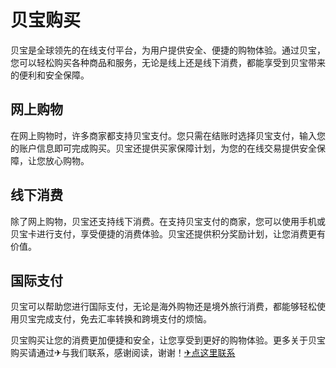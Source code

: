 # 贝宝购买

贝宝是全球领先的在线支付平台，为用户提供安全、便捷的购物体验。通过贝宝，您可以轻松购买各种商品和服务，无论是线上还是线下消费，都能享受到贝宝带来的便利和安全保障。

## 网上购物

在网上购物时，许多商家都支持贝宝支付。您只需在结账时选择贝宝支付，输入您的账户信息即可完成购买。贝宝还提供买家保障计划，为您的在线交易提供安全保障，让您放心购物。

## 线下消费

除了网上购物，贝宝还支持线下消费。在支持贝宝支付的商家，您可以使用手机或贝宝卡进行支付，享受便捷的消费体验。贝宝还提供积分奖励计划，让您消费更有价值。

## 国际支付

贝宝可以帮助您进行国际支付，无论是海外购物还是境外旅行消费，都能够轻松使用贝宝完成支付，免去汇率转换和跨境支付的烦恼。

贝宝购买让您的消费更加便捷和安全，让您享受到更好的购物体验。更多关于贝宝购买请通过✈与我们联系，感谢阅读，谢谢！[✈点这里联系](https://ads.k02.cc)